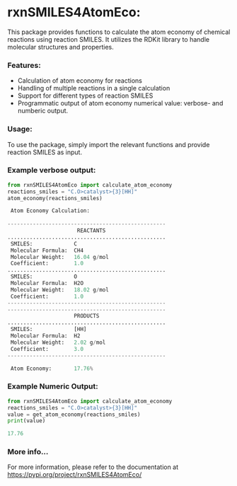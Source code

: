 
# rxnSMILES4AtomEco:

This package provides functions to calculate the atom economy of chemical reactions using reaction SMILES.
It utilizes the RDKit library to handle molecular structures and properties.

### Features:
- Calculation of atom economy for reactions
- Handling of multiple reactions in a single calculation
- Support for different types of reaction SMILES
- Programmatic output of atom economy numerical value: verbose- and numberic output.
    
### Usage:
To use the package, simply import the relevant functions and provide reaction SMILES as input.
    
### Example verbose output:

```python
from rxnSMILES4AtomEco import calculate_atom_economy
reactions_smiles = "C.O>catalyst>{3}[HH]"
atom_economy(reactions_smiles)

 Atom Economy Calculation:
 
--------------------------------------------------
                      REACTANTS
..................................................
 SMILES:             C
 Molecular Formula:  CH4
 Molecular Weight:   16.04 g/mol
 Coefficient:        1.0
..................................................
 SMILES:             O
 Molecular Formula:  H2O
 Molecular Weight:   18.02 g/mol
 Coefficient:        1.0
--------------------------------------------------
--------------------------------------------------
                     PRODUCTS
..................................................
 SMILES:             [HH]
 Molecular Formula:  H2
 Molecular Weight:   2.02 g/mol
 Coefficient:        3.0
--------------------------------------------------

 Atom Economy:       17.76%
```

### Example Numeric Output:

```python  
from rxnSMILES4AtomEco import calculate_atom_economy
reactions_smiles = "C.O>catalyst>{3}[HH]"
value = get_atom_economy(reactions_smiles)
print(value)

17.76
```



### More info...
For more information, please refer to the documentation at https://pypi.org/project/rxnSMILES4AtomEco/